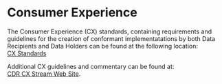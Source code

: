 # Consumer Experience

The Consumer Experience (CX) standards, containing requirements and guidelines for the creation of conformant implementatations by both Data Recipients and Data Holders can be found at the following location:<br/>
<a href='./pdfs/CX-Standards-v1.1.1.pdf'>CX Standards</a>

Additional CX guidelines and commentary can be found at:<br/>
[CDR CX Stream Web Site](https://consumerdatastandards.org.au/cx-standards/).
